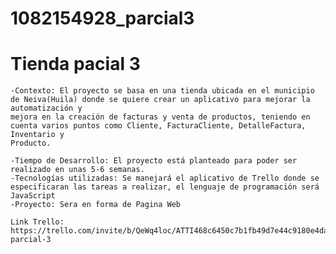 # 1082154928_parcial3

# Tienda pacial 3
    -Contexto: El proyecto se basa en una tienda ubicada en el municipio de Neiva(Huila) donde se quiere crear un aplicativo para mejorar la automatización y
    mejora en la creación de facturas y venta de productos, teniendo en cuenta varios puntos como Cliente, FacturaCliente, DetalleFactura, Inventario y
    Producto.

    -Tiempo de Desarrollo: El proyecto está planteado para poder ser realizado en unas 5-6 semanas.
    -Tecnologías utilizadas: Se manejará el aplicativo de Trello donde se especificaran las tareas a realizar, el lenguaje de programación será JavaScript
    -Proyecto: Sera en forma de Pagina Web

    Link Trello:
    https://trello.com/invite/b/QeWq4loc/ATTI468c6450c7b1fb49d7e44c9180e4daf1FE75BDDE/tienda-parcial-3
